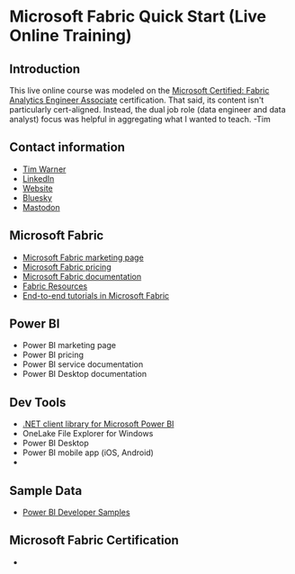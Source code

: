 # Microsoft Fabric Quick Start (Live Online Training)

## Introduction

This live online course was modeled on the [Microsoft Certified: Fabric Analytics Engineer Associate](https://learn.microsoft.com/en-us/credentials/certifications/fabric-analytics-engineer-associate/?practice-assessment-type=certification) certification. That said, its content isn't particularly cert-aligned. Instead, the dual job role (data engineer and data analyst) focus was helpful in aggregating what I wanted to teach. -Tim

## Contact information

- [Tim Warner](mailto:timothywarner316@gmail.com)
- [LinkedIn](https://linkedin.com/in/timothywarner)
- [Website](https://techtrainertim.com)
- [Bluesky](https://bsky.app/profile/techtrainertim.bsky.social)
- [Mastodon](https://mastodon.social/@techtrainertim)

## Microsoft Fabric

- [Microsoft Fabric marketing page](https://www.microsoft.com/en-us/microsoft-fabric)
- [Microsoft Fabric pricing](https://azure.microsoft.com/en-us/pricing/details/microsoft-fabric/)
- [Microsoft Fabric documentation](https://learn.microsoft.com/en-us/fabric/)
- [Fabric Resources](https://community.fabric.microsoft.com/t5/Fabric-Resources/ct-p/fbc_resources)
- [End-to-end tutorials in Microsoft Fabric](https://learn.microsoft.com/en-us/fabric/get-started/end-to-end-tutorials)

## Power BI

- Power BI marketing page
- Power BI pricing
- Power BI service documentation
- Power BI Desktop documentation


## Dev Tools

- [.NET client library for Microsoft Power BI](https://www.nuget.org/packages/Microsoft.PowerBI.Api/)
- OneLake File Explorer for Windows
- Power BI Desktop
- Power BI mobile app (iOS, Android)
-




## Sample Data

- [Power BI Developer Samples](https://github.com/Microsoft/PowerBI-Developer-Samples)




## Microsoft Fabric Certification

-
